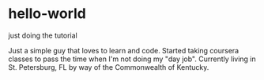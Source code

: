 # hello-world
just doing the tutorial

Just a simple guy that loves to learn and code.  Started taking coursera classes to pass the time when I'm not doing my "day job".  Currently living in St. Petersburg, FL by way of the Commonwealth of Kentucky.
